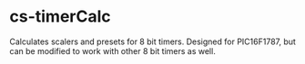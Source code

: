 # cs-timerCalc
Calculates scalers and presets for 8 bit timers. Designed for PIC16F1787, but can be modified to work with other 8 bit timers as well.
